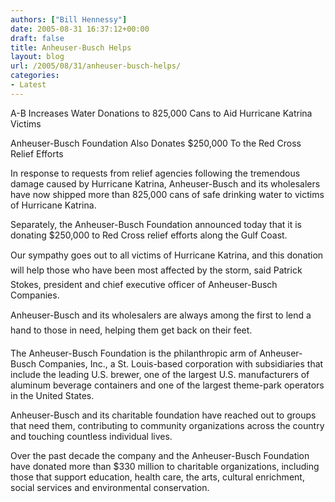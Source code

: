 ```yaml
---
authors: ["Bill Hennessy"]
date: 2005-08-31 16:37:12+00:00
draft: false
title: Anheuser-Busch Helps
layout: blog
url: /2005/08/31/anheuser-busch-helps/
categories:
- Latest
---
```


A-B Increases Water Donations to 825,000 Cans to Aid Hurricane Katrina Victims


Anheuser-Busch Foundation Also Donates $250,000
To the Red Cross Relief Efforts

In response to requests from relief agencies following the tremendous damage caused by Hurricane Katrina, Anheuser-Busch and its wholesalers have now shipped more than 825,000 cans of safe drinking water to victims of Hurricane Katrina.

Separately, the Anheuser-Busch Foundation announced today that it is donating $250,000 to Red Cross relief efforts along the Gulf Coast.

Our sympathy goes out to all victims of Hurricane Katrina, and this donation will help those who have been most affected by the storm, said Patrick Stokes, president and chief executive officer of Anheuser-Busch Companies.

Anheuser-Busch and its wholesalers are always among the first to lend a hand to those in need, helping them get back on their feet.

The Anheuser-Busch Foundation is the philanthropic arm of Anheuser-Busch Companies, Inc., a St. Louis-based corporation with subsidiaries that include the leading U.S. brewer, one of the largest U.S. manufacturers of aluminum beverage containers and one of the largest theme-park operators in the United States.

Anheuser-Busch and its charitable foundation have reached out to groups that need them, contributing to community organizations across the country and touching countless individual lives.

Over the past decade the company and the Anheuser-Busch Foundation have donated more than $330 million to charitable organizations, including those that support education, health care, the arts, cultural enrichment, social services and environmental conservation.



